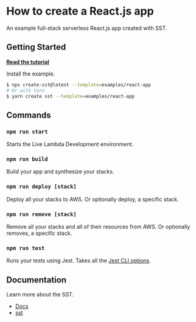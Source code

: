 # How to create a React.js app

An example full-stack serverless React.js app created with SST.

## Getting Started

[**Read the tutorial**](https://sst.dev/examples/how-to-create-a-reactjs-app-with-serverless.html)

Install the example.

```bash
$ npx create-sst@latest --template=examples/react-app
# Or with Yarn
$ yarn create sst --template=examples/react-app
```

## Commands

### `npm run start`

Starts the Live Lambda Development environment.

### `npm run build`

Build your app and synthesize your stacks.

### `npm run deploy [stack]`

Deploy all your stacks to AWS. Or optionally deploy, a specific stack.

### `npm run remove [stack]`

Remove all your stacks and all of their resources from AWS. Or optionally removes, a specific stack.

### `npm run test`

Runs your tests using Jest. Takes all the [Jest CLI options](https://jestjs.io/docs/en/cli).

## Documentation

Learn more about the SST.

- [Docs](https://docs.sst.dev/)
- [sst](https://docs.sst.dev/packages/sst)
